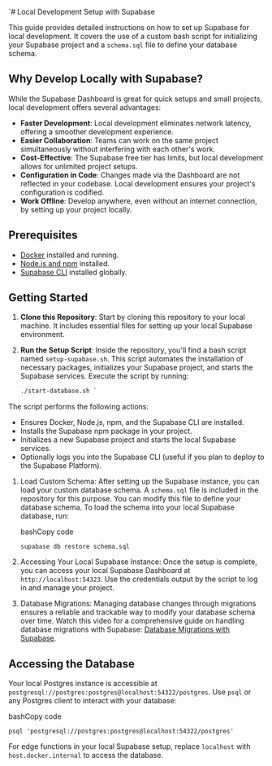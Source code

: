 `# Local Development Setup with Supabase

This guide provides detailed instructions on how to set up Supabase for local development. It covers the use of a custom bash script for initializing your Supabase project and a `schema.sql` file to define your database schema.

## Why Develop Locally with Supabase?

While the Supabase Dashboard is great for quick setups and small projects, local development offers several advantages:

- **Faster Development**: Local development eliminates network latency, offering a smoother development experience.
- **Easier Collaboration**: Teams can work on the same project simultaneously without interfering with each other's work.
- **Cost-Effective**: The Supabase free tier has limits, but local development allows for unlimited project setups.
- **Configuration in Code**: Changes made via the Dashboard are not reflected in your codebase. Local development ensures your project's configuration is codified.
- **Work Offline**: Develop anywhere, even without an internet connection, by setting up your project locally.

## Prerequisites

- [Docker](https://docs.docker.com/engine/install/) installed and running.
- [Node.js and npm](https://nodejs.org/) installed.
- [Supabase CLI](https://supabase.com/docs/reference/cli/installing-and-updating) installed globally.

## Getting Started

1. **Clone this Repository**: Start by cloning this repository to your local machine. It includes essential files for setting up your local Supabase environment.

2. **Run the Setup Script**: Inside the repository, you'll find a bash script named `setup-supabase.sh`. This script automates the installation of necessary packages, initializes your Supabase project, and starts the Supabase services. Execute the script by running:

   ```bash
   ./start-database.sh `

The script performs the following actions:

-   Ensures Docker, Node.js, npm, and the Supabase CLI are installed.
-   Installs the Supabase npm package in your project.
-   Initializes a new Supabase project and starts the local Supabase services.
-   Optionally logs you into the Supabase CLI (useful if you plan to deploy to the Supabase Platform).

1.  Load Custom Schema: After setting up the Supabase instance, you can load your custom database schema. A `schema.sql` file is included in the repository for this purpose. You can modify this file to define your database schema. To load the schema into your local Supabase database, run:

    bashCopy code

    `supabase db restore schema.sql`

2.  Accessing Your Local Supabase Instance: Once the setup is complete, you can access your local Supabase Dashboard at `http://localhost:54323`. Use the credentials output by the script to log in and manage your project.

3.  Database Migrations: Managing database changes through migrations ensures a reliable and trackable way to modify your database schema over time. Watch this video for a comprehensive guide on handling database migrations with Supabase: [Database Migrations with Supabase](https://youtu.be/Kx5nHBmIxyQ).

Accessing the Database
----------------------

Your local Postgres instance is accessible at `postgresql://postgres:postgres@localhost:54322/postgres`. Use `psql` or any Postgres client to interact with your database:

bashCopy code

`psql 'postgresql://postgres:postgres@localhost:54322/postgres'`

For edge functions in your local Supabase setup, replace `localhost` with `host.docker.internal` to access the database.